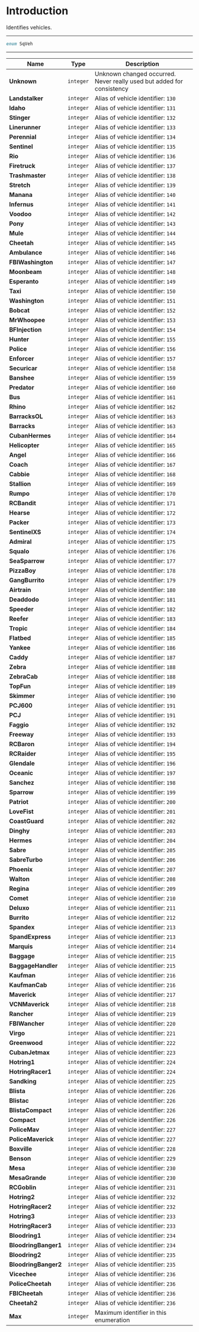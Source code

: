 # Introduction

Identifies vehicles.

----

```D
enum SqVeh
```

----

| Name | Type | Description |
|---|---|---|
| **Unknown** | `integer` | Unknown changed occurred. Never really used but added for consistency |
| **Landstalker** | `integer` | Alias of vehicle identifier: `130` |
| **Idaho** | `integer` | Alias of vehicle identifier: `131` |
| **Stinger** | `integer` | Alias of vehicle identifier: `132` |
| **Linerunner** | `integer` | Alias of vehicle identifier: `133` |
| **Perennial** | `integer` | Alias of vehicle identifier: `134` |
| **Sentinel** | `integer` | Alias of vehicle identifier: `135` |
| **Rio** | `integer` | Alias of vehicle identifier: `136` |
| **Firetruck** | `integer` | Alias of vehicle identifier: `137` |
| **Trashmaster** | `integer` | Alias of vehicle identifier: `138` |
| **Stretch** | `integer` | Alias of vehicle identifier: `139` |
| **Manana** | `integer` | Alias of vehicle identifier: `140` |
| **Infernus** | `integer` | Alias of vehicle identifier: `141` |
| **Voodoo** | `integer` | Alias of vehicle identifier: `142` |
| **Pony** | `integer` | Alias of vehicle identifier: `143` |
| **Mule** | `integer` | Alias of vehicle identifier: `144` |
| **Cheetah** | `integer` | Alias of vehicle identifier: `145` |
| **Ambulance** | `integer` | Alias of vehicle identifier: `146` |
| **FBIWashington** | `integer` | Alias of vehicle identifier: `147` |
| **Moonbeam** | `integer` | Alias of vehicle identifier: `148` |
| **Esperanto** | `integer` | Alias of vehicle identifier: `149` |
| **Taxi** | `integer` | Alias of vehicle identifier: `150` |
| **Washington** | `integer` | Alias of vehicle identifier: `151` |
| **Bobcat** | `integer` | Alias of vehicle identifier: `152` |
| **MrWhoopee** | `integer` | Alias of vehicle identifier: `153` |
| **BFInjection** | `integer` | Alias of vehicle identifier: `154` |
| **Hunter** | `integer` | Alias of vehicle identifier: `155` |
| **Police** | `integer` | Alias of vehicle identifier: `156` |
| **Enforcer** | `integer` | Alias of vehicle identifier: `157` |
| **Securicar** | `integer` | Alias of vehicle identifier: `158` |
| **Banshee** | `integer` | Alias of vehicle identifier: `159` |
| **Predator** | `integer` | Alias of vehicle identifier: `160` |
| **Bus** | `integer` | Alias of vehicle identifier: `161` |
| **Rhino** | `integer` | Alias of vehicle identifier: `162` |
| **BarracksOL** | `integer` | Alias of vehicle identifier: `163` |
| **Barracks** | `integer` | Alias of vehicle identifier: `163` |
| **CubanHermes** | `integer` | Alias of vehicle identifier: `164` |
| **Helicopter** | `integer` | Alias of vehicle identifier: `165` |
| **Angel** | `integer` | Alias of vehicle identifier: `166` |
| **Coach** | `integer` | Alias of vehicle identifier: `167` |
| **Cabbie** | `integer` | Alias of vehicle identifier: `168` |
| **Stallion** | `integer` | Alias of vehicle identifier: `169` |
| **Rumpo** | `integer` | Alias of vehicle identifier: `170` |
| **RCBandit** | `integer` | Alias of vehicle identifier: `171` |
| **Hearse** | `integer` | Alias of vehicle identifier: `172` |
| **Packer** | `integer` | Alias of vehicle identifier: `173` |
| **SentinelXS** | `integer` | Alias of vehicle identifier: `174` |
| **Admiral** | `integer` | Alias of vehicle identifier: `175` |
| **Squalo** | `integer` | Alias of vehicle identifier: `176` |
| **SeaSparrow** | `integer` | Alias of vehicle identifier: `177` |
| **PizzaBoy** | `integer` | Alias of vehicle identifier: `178` |
| **GangBurrito** | `integer` | Alias of vehicle identifier: `179` |
| **Airtrain** | `integer` | Alias of vehicle identifier: `180` |
| **Deaddodo** | `integer` | Alias of vehicle identifier: `181` |
| **Speeder** | `integer` | Alias of vehicle identifier: `182` |
| **Reefer** | `integer` | Alias of vehicle identifier: `183` |
| **Tropic** | `integer` | Alias of vehicle identifier: `184` |
| **Flatbed** | `integer` | Alias of vehicle identifier: `185` |
| **Yankee** | `integer` | Alias of vehicle identifier: `186` |
| **Caddy** | `integer` | Alias of vehicle identifier: `187` |
| **Zebra** | `integer` | Alias of vehicle identifier: `188` |
| **ZebraCab** | `integer` | Alias of vehicle identifier: `188` |
| **TopFun** | `integer` | Alias of vehicle identifier: `189` |
| **Skimmer** | `integer` | Alias of vehicle identifier: `190` |
| **PCJ600** | `integer` | Alias of vehicle identifier: `191` |
| **PCJ** | `integer` | Alias of vehicle identifier: `191` |
| **Faggio** | `integer` | Alias of vehicle identifier: `192` |
| **Freeway** | `integer` | Alias of vehicle identifier: `193` |
| **RCBaron** | `integer` | Alias of vehicle identifier: `194` |
| **RCRaider** | `integer` | Alias of vehicle identifier: `195` |
| **Glendale** | `integer` | Alias of vehicle identifier: `196` |
| **Oceanic** | `integer` | Alias of vehicle identifier: `197` |
| **Sanchez** | `integer` | Alias of vehicle identifier: `198` |
| **Sparrow** | `integer` | Alias of vehicle identifier: `199` |
| **Patriot** | `integer` | Alias of vehicle identifier: `200` |
| **LoveFist** | `integer` | Alias of vehicle identifier: `201` |
| **CoastGuard** | `integer` | Alias of vehicle identifier: `202` |
| **Dinghy** | `integer` | Alias of vehicle identifier: `203` |
| **Hermes** | `integer` | Alias of vehicle identifier: `204` |
| **Sabre** | `integer` | Alias of vehicle identifier: `205` |
| **SabreTurbo** | `integer` | Alias of vehicle identifier: `206` |
| **Phoenix** | `integer` | Alias of vehicle identifier: `207` |
| **Walton** | `integer` | Alias of vehicle identifier: `208` |
| **Regina** | `integer` | Alias of vehicle identifier: `209` |
| **Comet** | `integer` | Alias of vehicle identifier: `210` |
| **Deluxo** | `integer` | Alias of vehicle identifier: `211` |
| **Burrito** | `integer` | Alias of vehicle identifier: `212` |
| **Spandex** | `integer` | Alias of vehicle identifier: `213` |
| **SpandExpress** | `integer` | Alias of vehicle identifier: `213` |
| **Marquis** | `integer` | Alias of vehicle identifier: `214` |
| **Baggage** | `integer` | Alias of vehicle identifier: `215` |
| **BaggageHandler** | `integer` | Alias of vehicle identifier: `215` |
| **Kaufman** | `integer` | Alias of vehicle identifier: `216` |
| **KaufmanCab** | `integer` | Alias of vehicle identifier: `216` |
| **Maverick** | `integer` | Alias of vehicle identifier: `217` |
| **VCNMaverick** | `integer` | Alias of vehicle identifier: `218` |
| **Rancher** | `integer` | Alias of vehicle identifier: `219` |
| **FBIWancher** | `integer` | Alias of vehicle identifier: `220` |
| **Virgo** | `integer` | Alias of vehicle identifier: `221` |
| **Greenwood** | `integer` | Alias of vehicle identifier: `222` |
| **CubanJetmax** | `integer` | Alias of vehicle identifier: `223` |
| **Hotring1** | `integer` | Alias of vehicle identifier: `224` |
| **HotringRacer1** | `integer` | Alias of vehicle identifier: `224` |
| **Sandking** | `integer` | Alias of vehicle identifier: `225` |
| **Blista** | `integer` | Alias of vehicle identifier: `226` |
| **Blistac** | `integer` | Alias of vehicle identifier: `226` |
| **BlistaCompact** | `integer` | Alias of vehicle identifier: `226` |
| **Compact** | `integer` | Alias of vehicle identifier: `226` |
| **PoliceMav** | `integer` | Alias of vehicle identifier: `227` |
| **PoliceMaverick** | `integer` | Alias of vehicle identifier: `227` |
| **Boxville** | `integer` | Alias of vehicle identifier: `228` |
| **Benson** | `integer` | Alias of vehicle identifier: `229` |
| **Mesa** | `integer` | Alias of vehicle identifier: `230` |
| **MesaGrande** | `integer` | Alias of vehicle identifier: `230` |
| **RCGoblin** | `integer` | Alias of vehicle identifier: `231` |
| **Hotring2** | `integer` | Alias of vehicle identifier: `232` |
| **HotringRacer2** | `integer` | Alias of vehicle identifier: `232` |
| **Hotring3** | `integer` | Alias of vehicle identifier: `233` |
| **HotringRacer3** | `integer` | Alias of vehicle identifier: `233` |
| **Bloodring1** | `integer` | Alias of vehicle identifier: `234` |
| **BloodringBanger1** | `integer` | Alias of vehicle identifier: `234` |
| **Bloodring2** | `integer` | Alias of vehicle identifier: `235` |
| **BloodringBanger2** | `integer` | Alias of vehicle identifier: `235` |
| **Vicechee** | `integer` | Alias of vehicle identifier: `236` |
| **PoliceCheetah** | `integer` | Alias of vehicle identifier: `236` |
| **FBICheetah** | `integer` | Alias of vehicle identifier: `236` |
| **Cheetah2** | `integer` | Alias of vehicle identifier: `236` |
| **Max** | `integer` | Maximum identifier in this enumeration |
